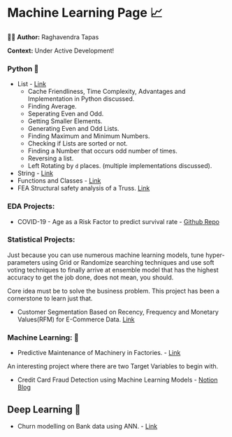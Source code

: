# Machine Learning Page :chart_with_upwards_trend:

:raising_hand_man: <b> Author:</b> Raghavendra Tapas

<b> Context:</b> Under Active Development!

### Python :snake:
- List - [Link](https://github.com/Napster8/Data-Science/blob/Napster8/Machine-Learning/Python-Data-Structures/01_list.ipynb)
    - Cache Friendliness, Time Complexity, Advantages and Implementation in Python discussed.
    - Finding Average.
    - Seperating Even and Odd.
    - Getting Smaller Elements.
    - Generating Even and Odd Lists.
    - Finding Maximum and Minimum Numbers.
    - Checking if Lists are sorted or not.
    - Finding a Number that occurs odd number of times.
    - Reversing a list.
    - Left Rotating by `d` places. (multiple implementations discussed).
- String - [Link](https://github.com/Napster8/Data-Science/blob/Napster8/Machine-Learning/Python-Data-Structures/02_string.ipynb)
- Functions and Classes - [Link](https://github.com/Napster8/Data-Science/blob/Napster8/Machine-Learning/Python-Data-Structures/03_functions_and_classes.ipynb)
- FEA Structural safety analysis of a Truss. [Link](https://github.com/Napster8/FEA--Truss-Problem-Solving-using-Python)

### EDA Projects:

* COVID-19 - Age as a Risk Factor to predict survival rate - [Github Repo](https://github.com/Napster8/Data-Science/tree/Napster8/Machine-Learning/12-Covid-Age-Risk-Factor)

### Statistical Projects:

Just because you can use numerous machine learning models, tune hyper-parameters using Grid or Randomize searching techniques and use soft voting techniques to finally arrive at ensemble model that has the highest accuracy to get the job done, does not mean, you should. 

Core idea must be to solve the business problem. This project has been a cornerstone to learn just that.

- Customer Segmentation Based on Recency, Frequency and Monetary Values(RFM) for E-Commerce Data. [Link](https://github.com/Napster8/Data-Science/blob/Napster8/Machine-Learning/14-e-commerce-purchase-history/RFM_analysis.ipynb)

### Machine Learning: :robot: 

- Predictive Maintenance of Machinery in Factories. - [Link](https://github.com/Napster8/Data-Science/blob/Napster8/Machine-Learning/13-predictive_maintainence/Machine-Predictive-Maintenance-Classification.ipynb)

An interesting project where there are two Target Variables to begin with. 

- Credit Card Fraud Detection using Machine Learning Models - [Notion Blog](https://www.notion.so/raghavendratapas/Handling-Imbalance-Datasets-in-Classification-Problems-130948b532f34bb1a261a81a08f771c0)

## Deep Learning :robot: 

- Churn modelling on Bank data using ANN. - [Link](https://github.com/Napster8/Data-Science/blob/Napster8/Deep-Learning/01-ANN/artificial_neural_network.ipynb)
